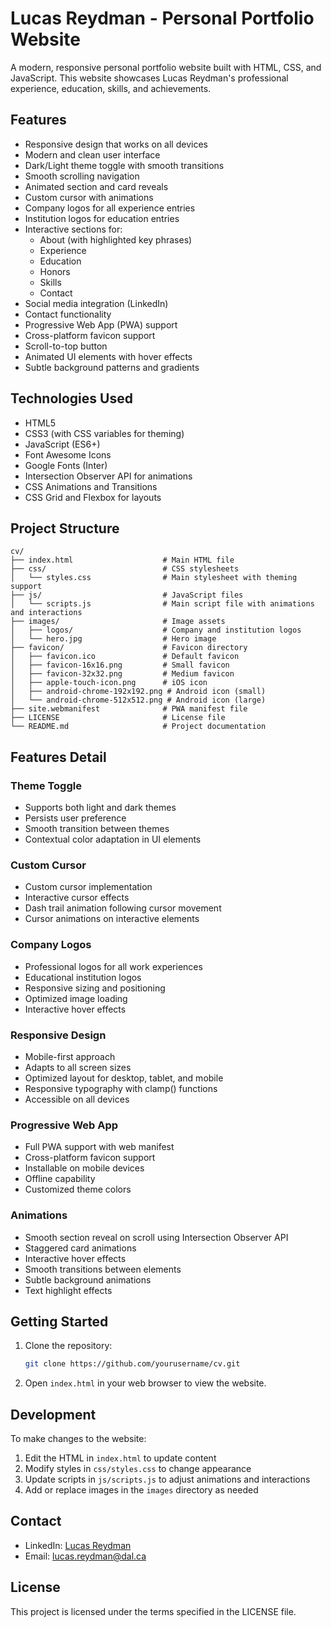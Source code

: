# Lucas Reydman - Personal Portfolio Website

A modern, responsive personal portfolio website built with HTML, CSS, and JavaScript. This website showcases Lucas Reydman's professional experience, education, skills, and achievements.

## Features

- Responsive design that works on all devices
- Modern and clean user interface
- Dark/Light theme toggle with smooth transitions
- Smooth scrolling navigation
- Animated section and card reveals
- Custom cursor with animations
- Company logos for all experience entries
- Institution logos for education entries
- Interactive sections for:
  - About (with highlighted key phrases)
  - Experience
  - Education
  - Honors
  - Skills
  - Contact
- Social media integration (LinkedIn)
- Contact functionality
- Progressive Web App (PWA) support
- Cross-platform favicon support
- Scroll-to-top button
- Animated UI elements with hover effects
- Subtle background patterns and gradients

## Technologies Used

- HTML5
- CSS3 (with CSS variables for theming)
- JavaScript (ES6+)
- Font Awesome Icons
- Google Fonts (Inter)
- Intersection Observer API for animations
- CSS Animations and Transitions
- CSS Grid and Flexbox for layouts

## Project Structure

```
cv/
├── index.html                    # Main HTML file
├── css/                          # CSS stylesheets
│   └── styles.css                # Main stylesheet with theming support
├── js/                           # JavaScript files
│   └── scripts.js                # Main script file with animations and interactions
├── images/                       # Image assets
│   ├── logos/                    # Company and institution logos
│   └── hero.jpg                  # Hero image
├── favicon/                      # Favicon directory
│   ├── favicon.ico               # Default favicon
│   ├── favicon-16x16.png         # Small favicon
│   ├── favicon-32x32.png         # Medium favicon
│   ├── apple-touch-icon.png      # iOS icon
│   ├── android-chrome-192x192.png # Android icon (small)
│   └── android-chrome-512x512.png # Android icon (large)
├── site.webmanifest              # PWA manifest file
├── LICENSE                       # License file
└── README.md                     # Project documentation
```

## Features Detail

### Theme Toggle
- Supports both light and dark themes
- Persists user preference
- Smooth transition between themes
- Contextual color adaptation in UI elements

### Custom Cursor
- Custom cursor implementation
- Interactive cursor effects
- Dash trail animation following cursor movement
- Cursor animations on interactive elements

### Company Logos
- Professional logos for all work experiences
- Educational institution logos
- Responsive sizing and positioning
- Optimized image loading
- Interactive hover effects

### Responsive Design
- Mobile-first approach
- Adapts to all screen sizes
- Optimized layout for desktop, tablet, and mobile
- Responsive typography with clamp() functions
- Accessible on all devices

### Progressive Web App
- Full PWA support with web manifest
- Cross-platform favicon support
- Installable on mobile devices
- Offline capability
- Customized theme colors

### Animations
- Smooth section reveal on scroll using Intersection Observer API
- Staggered card animations
- Interactive hover effects
- Smooth transitions between elements
- Subtle background animations
- Text highlight effects

## Getting Started

1. Clone the repository:
   ```bash
   git clone https://github.com/yourusername/cv.git
   ```

2. Open `index.html` in your web browser to view the website.

## Development

To make changes to the website:

1. Edit the HTML in `index.html` to update content
2. Modify styles in `css/styles.css` to change appearance
3. Update scripts in `js/scripts.js` to adjust animations and interactions
4. Add or replace images in the `images` directory as needed

## Contact

- LinkedIn: [Lucas Reydman](https://www.linkedin.com/in/lucasreydman)
- Email: lucas.reydman@dal.ca

## License

This project is licensed under the terms specified in the LICENSE file.
